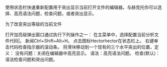 使用状态栏快速重新配置用于突出显示当前打开文件的编辑器。与赫克托你可以选择、高亮语法问题，检查问题，或者突出显示。

为了改变突出等级的当前文件

打开加亮级弹出窗口通过执行下列操作之一：
在主菜单中，选择配置当前分析文件代码|。
新闻Ctrl+Shift+Alt+H。
点击图标Hectorhector在状态栏上。
右键单击代码检查指示器的滚动条。
将滑块移动到一个现有的三个水平突出的位置，定义：
没有问题：关闭在编辑器中高亮显示。
语法：高亮语法问题。
检查(默认)：语法检查问题和突出问题。